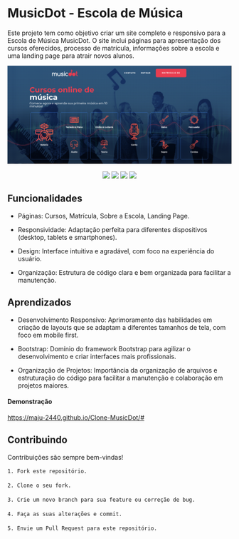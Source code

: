 
# MusicDot - Escola de Música

Este projeto tem como objetivo criar um site completo e responsivo para a Escola de Música MusicDot. O site inclui páginas para apresentação dos cursos oferecidos, processo de matrícula, informações sobre a escola e uma landing page para atrair novos alunos.

![App Screenshot](https://github.com/MaJu-2440/images/blob/main/captura%20MusicDot.PNG?raw=true)

<div align="center" display="flex">
  <img src="https://img.shields.io/badge/HTML5-E34F26?style=for-the-badge&logo=html5&logoColor=white">
  <img src="https://img.shields.io/badge/CSS3-1572B6?style=for-the-badge&logo=css3&logoColor=white">
  <img src="https://img.shields.io/badge/JavaScript-F7DF1E?style=for-the-badge&logo=javascript&logoColor=black">
  <img src="https://img.shields.io/badge/Bootstrap-563D7C?style=for-the-badge&logo=bootstrap&logoColor=white">
</div>

## Funcionalidades

- Páginas: Cursos, Matrícula, Sobre a Escola, Landing Page.

- Responsividade: Adaptação perfeita para diferentes dispositivos (desktop, tablets e smartphones).

- Design: Interface intuitiva e agradável, com foco na experiência do usuário.

- Organização: Estrutura de código clara e bem organizada para facilitar a manutenção.


## Aprendizados

- Desenvolvimento Responsivo: Aprimoramento das habilidades em criação de layouts que se adaptam a diferentes tamanhos de tela, com foco em mobile first.

- Bootstrap: Domínio do framework Bootstrap para agilizar o desenvolvimento e criar interfaces mais profissionais.

- Organização de Projetos: Importância da organização de arquivos e estruturação do código para facilitar a manutenção e colaboração em projetos maiores.


#### Demonstração

https://maju-2440.github.io/Clone-MusicDot/#

## Contribuindo

Contribuições são sempre bem-vindas!

    1. Fork este repositório.

    2. Clone o seu fork.

    3. Crie um novo branch para sua feature ou correção de bug.

    4. Faça as suas alterações e commit.

    5. Envie um Pull Request para este repositório.
